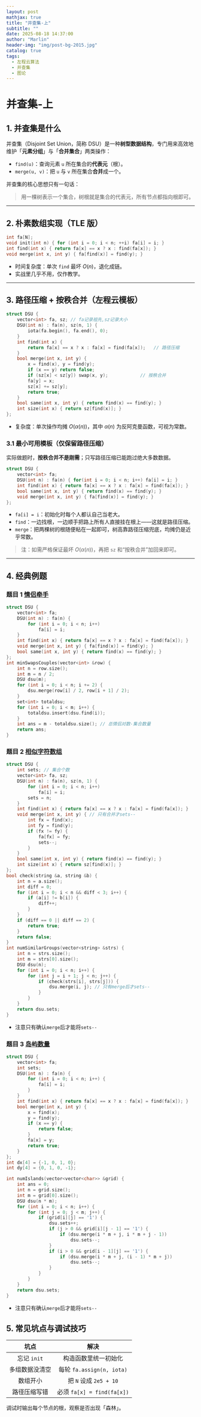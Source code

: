 ```yaml
---
layout: post
mathjax: true
title: "并查集-上"
subtitle: ""
date: 2025-08-18 14:37:00
author: "Marlin"
header-img: "img/post-bg-2015.jpg"
catalog: true
tags:
  - 左程云算法
  - 并查集
  - 图论
---
```


# 并查集-上

## 1. 并查集是什么

并查集（Disjoint Set Union，简称 DSU）是一种**树型数据结构**，专门用来高效地维护「**元素分组**」与「**合并集合**」两类操作：

- `find(u)`：查询元素 `u` 所在集合的**代表元**（根）。
- `merge(u, v)`：把 `u` 与 `v` 所在集合**合并**成一个。

并查集的核心思想只有一句话：

> 用一棵树表示一个集合，树根就是集合的代表元，所有节点都指向根即可。

---

## 2. 朴素数组实现（TLE 版）

```cpp
int fa[N];
void init(int n) { for (int i = 0; i < n; ++i) fa[i] = i; }
int find(int x) { return fa[x] == x ? x : find(fa[x]); }
void merge(int x, int y) { fa[find(x)] = find(y); }
```

- 时间复杂度：单次 `find` 最坏 $O(n)$，退化成链。
- 实战里几乎不用，仅作教学。

---

## 3. 路径压缩 + 按秩合并（左程云模板）

```cpp
struct DSU {
    vector<int> fa, sz; // fa记录祖先,sz记录大小
    DSU(int n) : fa(n), sz(n, 1) {
        iota(fa.begin(), fa.end(), 0);
    }
    int find(int x) {
        return fa[x] == x ? x : fa[x] = find(fa[x]);   // 路径压缩
    }
    bool merge(int x, int y) {
        x = find(x), y = find(y);
        if (x == y) return false;
        if (sz[x] < sz[y]) swap(x, y);            // 按秩合并
        fa[y] = x;
        sz[x] += sz[y];
        return true;
    }
    bool same(int x, int y) { return find(x) == find(y); }
    int size(int x) { return sz[find(x)]; }
};
```

- 复杂度：单次操作均摊 $O(\alpha(n))$，其中 $\alpha(n)$ 为反阿克曼函数，可视为常数。

### 3.1 最小可用模板（仅保留路径压缩）

实际做题时，**按秩合并不是刚需**；只写路径压缩已能跑过绝大多数数据。

```cpp
struct DSU {
    vector<int> fa;
    DSU(int n) : fa(n) { for(int i = 0; i < n; i++) fa[i] = i; }
    int find(int x) { return fa[x] == x ? x : fa[x] = find(fa[x]); }
    bool same(int x, int y) { return find(x) == find(y); }
    void merge(int x, int y) { fa[find(x)] = find(y); }
};
```

- `fa[i] = i`：初始化时每个人都认自己当老大。
- `find`：一边找根，一边顺手把路上所有人直接挂在根上——这就是路径压缩。
- `merge`：把两棵树的根随便粘在一起即可，树高靠路径压缩兜底，均摊仍是近乎常数。

> 注：如需严格保证最坏 $O(\alpha(n))$，再把 `sz` 和“按秩合并”加回来即可。

---

## 4. 经典例题

### 题目 1 [情侣牵手](https://leetcode.cn/problems/couples-holding-hands/)

```cpp
struct DSU {
    vector<int> fa;
    DSU(int n) : fa(n) {
        for (int i = 0; i < n; i++)
            fa[i] = i;
    }
    int find(int x) { return fa[x] == x ? x : fa[x] = find(fa[x]); }
    void merge(int x, int y) { fa[find(x)] = find(y); }
    bool same(int x, int y) { return find(x) == find(y); }
};
int minSwapsCouples(vector<int> &row) {
    int n = row.size();
    int m = n / 2;
    DSU dsu(m);
    for (int i = 0; i < n; i += 2) {
        dsu.merge(row[i] / 2, row[i + 1] / 2);
    }
    set<int> totaldsu;
    for (int i = 0; i < m; i++) {
        totaldsu.insert(dsu.find(i));
    }
    int ans = m - totaldsu.size(); // 总情侣对数-集合数量
    return ans;
}
```

### 题目 2 [相似字符数组](https://leetcode.cn/problems/similar-string-groups/)

```cpp
struct DSU {
    int sets; // 集合个数
    vector<int> fa, sz;
    DSU(int n) : fa(n), sz(n, 1) {
        for (int i = 0; i < n; i++)
            fa[i] = i;
        sets = n;
    }
    int find(int x) { return fa[x] == x ? x : fa[x] = find(fa[x]); }
    void merge(int x, int y) { // 只有合并才sets--
        int fx = find(x);
        int fy = find(y);
        if (fx != fy) {
            fa[fx] = fy;
            sets--;
        }
    }
    bool same(int x, int y) { return find(x) == find(y); }
    int size(int x) { return sz[find(x)]; }
};
bool check(string &a, string &b) {
    int n = a.size();
    int diff = 0;
    for (int i = 0; i < n && diff < 3; i++) {
        if (a[i] != b[i]) {
            diff++;
        }
    }
    if (diff == 0 || diff == 2) {
        return true;
    }
    return false;
}
int numSimilarGroups(vector<string> &strs) {
    int n = strs.size();
    int m = strs[0].size();
    DSU dsu(n);
    for (int i = 0; i < n; i++) {
        for (int j = i + 1; j < n; j++) {
            if (check(strs[i], strs[j])) {
                dsu.merge(i, j); // 只有merge后才sets--
            }
        }
    }
    return dsu.sets;
}
```

- 注意只有确认`merge`后才能将`sets--`

### 题目 3 [岛屿数量](https://leetcode.cn/problems/number-of-islands/)

```cpp
struct DSU {
    vector<int> fa;
    int sets;
    DSU(int n) : fa(n) {
        for (int i = 0; i < n; i++) {
            fa[i] = i;
        }
    }
    int find(int x) { return fa[x] == x ? x : fa[x] = find(fa[x]); }
    bool merge(int x, int y) {
        x = find(x);
        y = find(y);
        if (x == y) {
            return false;
        }
        fa[x] = y;
        return true;
    }
};
int dx[4] = {-1, 0, 1, 0};
int dy[4] = {0, 1, 0, -1};

int numIslands(vector<vector<char>> &grid) {
    int ans = 0;
    int n = grid.size();
    int m = grid[0].size();
    DSU dsu(n * m);
    for (int i = 0; i < n; i++) {
        for (int j = 0; j < m; j++) {
            if (grid[i][j] == '1') {
                dsu.sets++;
                if (j > 0 && grid[i][j - 1] == '1') {
                    if (dsu.merge(i * m + j, i * m + j - 1))
                        dsu.sets--;
                }
                if (i > 0 && grid[i - 1][j] == '1') {
                    if (dsu.merge(i * m + j, (i - 1) * m + j))
                        dsu.sets--;
                }
            }
        }
    }
    return dsu.sets;
}
```

- 注意只有确认`merge`后才能将`sets--`

## 5. 常见坑点与调试技巧

|      坑点      |            解决            |
| :------------: | :------------------------: |
|  忘记 `init`   |    构造函数里统一初始化    |
| 多组数据没清空 | 每轮 `fa.assign(n, iota)`  |
|    数组开小    |   把 `N` 设成 `2e5 + 10`   |
|  路径压缩写错  | 必须 `fa[x] = find(fa[x])` |

调试时输出每个节点的根，观察是否出现「森林」。
